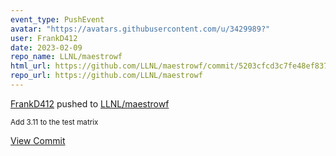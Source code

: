 ```yaml
---
event_type: PushEvent
avatar: "https://avatars.githubusercontent.com/u/3429989?"
user: FrankD412
date: 2023-02-09
repo_name: LLNL/maestrowf
html_url: https://github.com/LLNL/maestrowf/commit/5203cfcd3c7fe48ef8374dbe81c18b6da00d218f
repo_url: https://github.com/LLNL/maestrowf
---
```


<a href='https://github.com/FrankD412' target='_blank'>FrankD412</a> pushed to <a href='https://github.com/LLNL/maestrowf' target='_blank'>LLNL/maestrowf</a>

<small>Add 3.11 to the test matrix</small>

<a href='https://github.com/LLNL/maestrowf/commit/5203cfcd3c7fe48ef8374dbe81c18b6da00d218f' target='_blank'>View Commit</a>